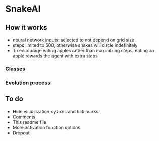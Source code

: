 # SnakeAI

## How it works
- neural network inputs: selected to not depend on grid size
- steps limited to 500, otherwise snakes will circle indefinitely
- To encourage eating apples rather than maximizing steps, eating an apple rewards the agent with extra steps

### Classes
### Evolution process

## To do
- Hide visualization xy axes and tick marks
- Comments
- This readme file
- More activation function options
- Dropout